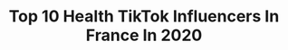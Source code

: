 ---
title: Top 10 Health TikTok Influencers In France In 2020
description: >-
  Find top health TikTok influencers in France in 2020. Most popular hashtags: #healthy #foryou #pourtoi #fyp.
platform: TikTok
hits: 55
text_top: Analyze the top-rated TikTok influencers on inBeat.
text_bottom: Our search engine holds 55 TikTok influencers like this in France for you to connect with.
profiles:
  - username: "maddys_healthy"
    fullname: >-
      maddys_healthy
    bio: >-
      Ici, on rigole 🤩 ✉️ maddyshealthy@rushinfluence.fr 📸 Insta : Maddys_healthy
    location: "France"
    followers: 814300
    engagement: 2369
    commentsToLikes: 0.008487
    id: ck9uy61jx2zvc0j78zciu83yg
    verified: true
    hashtags: "#tiktokacademie, #faismoipeur, #monhalloween, #halloween"
  - username: "myclarinsofficial"
    fullname: >-
      Clarins Little Sis’
    bio: >-
      🌸 Who said that HEALTHY doesn’t rhyme with FUN ?
    location: "France"
    followers: 58800
    engagement: 864
    commentsToLikes: 0.017214
    id: ck902cy57c9zq0j788q0sk5xj
    verified: true
    hashtags: "#makeup, #slattt, #3mots, #diy"
  - username: "hello.alizee"
    fullname: >-
      hello.alizee
    bio: >-
      📍Vit à Lyon 🥨 Née à Strasbourg ❤️ 🎂 26 yo 🐱🐱🐱
    location: "France"
    followers: 6765
    engagement: 679
    commentsToLikes: 0.057145
    id: ck9eodrgonyiy0j7851soy9fe
    verified: false
    hashtags: "#recette, #foryou, #partenariat, #fyp"
  - username: "inlack_of_food"
    fullname: >-
      K❤️
    bio: >-
      I post what I eat and share my meals 🌱🍝 17 Yo and passionate about food 🙊😋
    location: "France"
    followers: 102800
    engagement: 1056
    commentsToLikes: 0.010833
    id: ckamnwwxv6lqo0i78ebpx7vd2
    verified: false
    hashtags: "#recovery, #veggie, #whatieatinaday, #veggiefood"
  - username: "felipefitness"
    fullname: >-
      FELIPE
    bio: >-
      👨🏽‍⚕️Doctor 🏋🏽‍♂️ NASM-CPT 🎁DM “Go” On IG For A FREE Macro Calculator
    location: "France"
    followers: 178500
    engagement: 909
    commentsToLikes: 0.011522
    id: cka0tnhl4qm4v0i78rwkxewkw
    verified: false
    hashtags: "#usa, #weightloss, #recipe, #fit"
  - username: "aux_fourneaux"
    fullname: >-
      aux_fourneaux
    bio: >-
      #Cuisine Compte Officiel aux_fourneaux Youtube 75k 💎 Instagram 24k 💎
    location: "France"
    followers: 24600
    engagement: 430
    commentsToLikes: 0.024128
    id: ckdn8j49jfeg90j23i9cjzxno
    verified: false
    hashtags: "#pastry, #fruits, #nutrition, #recettefacile"
  - username: "abbot71"
    fullname: >-
      abbot
    bio: >-
      new user can benefit $0.01 gift deal more special offer click the link below
    location: "France"
    followers: 108600
    engagement: 340
    commentsToLikes: 0.013892
    id: ckaibdfg7g0yk0i78g62chyeq
    verified: false
    hashtags: "#healthy, #greenreact, #eat, #greenlover"
  - username: "penelope.dc"
    fullname: >-
      penelope.dc
    bio: >-
      I’ve been convinced 🤍👼🍯⭐️🍋
    location: "France"
    followers: 5996
    engagement: 1059
    commentsToLikes: 0.015511
    id: ckb9bqvfry6o80j23t966z2fo
    verified: false
    hashtags: "#healthy, #fyp, #workout, #duet"
  - username: "naturalmojo"
    fullname: >-
      Natural Mojo
    bio: >-
      🌱100% natural ingredients and superfoods 🥛Meal substitutes or supplements ⬇️
    location: "France"
    followers: 5145
    engagement: 865
    commentsToLikes: 0.012252
    id: ckbr4zmsvkv9n0j23w9uoizbj
    verified: false
    hashtags: "#naturalmojo, #healthy, #halloween, #singlesday"
  - username: "unpeuhealthy"
    fullname: >-
      EphélideGirl
    bio: >-
      Hey! 🍯 Fashion: @clemence_haincourt Recettes: @unpeuhealthy 📍Paris
    location: "France"
    followers: 6358
    engagement: 643
    commentsToLikes: 0.016678
    id: ck9ka8whhg9rx0j780jadf5mr
    verified: false
    hashtags: "#foryou, #makeup, #tutorial, #pourtoi"
---
